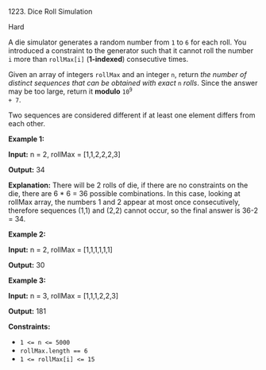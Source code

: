 1223\. Dice Roll Simulation

Hard

A die simulator generates a random number from `1` to `6` for each roll. You introduced a constraint to the generator such that it cannot roll the number `i` more than `rollMax[i]` (**1-indexed**) consecutive times.

Given an array of integers `rollMax` and an integer `n`, return _the number of distinct sequences that can be obtained with exact_ `n` _rolls_. Since the answer may be too large, return it **modulo** <code>10<sup>9</sup> + 7</code>.

Two sequences are considered different if at least one element differs from each other.

**Example 1:**

**Input:** n = 2, rollMax = [1,1,2,2,2,3]

**Output:** 34

**Explanation:** There will be 2 rolls of die, if there are no constraints on the die, there are 6 \* 6 = 36 possible combinations. In this case, looking at rollMax array, the numbers 1 and 2 appear at most once consecutively, therefore sequences (1,1) and (2,2) cannot occur, so the final answer is 36-2 = 34.

**Example 2:**

**Input:** n = 2, rollMax = [1,1,1,1,1,1]

**Output:** 30

**Example 3:**

**Input:** n = 3, rollMax = [1,1,1,2,2,3]

**Output:** 181

**Constraints:**

*   `1 <= n <= 5000`
*   `rollMax.length == 6`
*   `1 <= rollMax[i] <= 15`